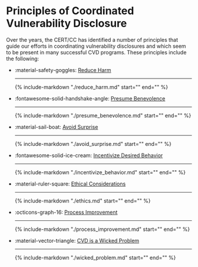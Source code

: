 # Principles of Coordinated Vulnerability Disclosure

Over the years, the CERT/CC has identified a number of principles that guide our efforts in coordinating vulnerability disclosures and which
seem to be present in many successful CVD programs.
These principles include the following:

<div class="grid cards" markdown>

- :material-safety-goggles: [Reduce Harm](./reduce_harm.md)

    ---
    {% include-markdown "./reduce_harm.md" start="<!--excerpt-start-->"
    end="<!--excerpt-end-->" %}

- :fontawesome-solid-handshake-angle: [Presume Benevolence](./presume_benevolence.md)

    ---
    {% include-markdown "./presume_benevolence.md" start="<!--excerpt-start-->"
    end="<!--excerpt-end-->" %}

- :material-sail-boat: [Avoid Surprise](./avoid_surprise.md)

    ---
    {% include-markdown "./avoid_surprise.md" start="<!--excerpt-start-->"
    end="<!--excerpt-end-->" %}

- :fontawesome-solid-ice-cream: [Incentivize Desired Behavior](./incentivize_behavior.md)
 
    ---
    {% include-markdown "./incentivize_behavior.md" start="<!--excerpt-start-->"
    end="<!--excerpt-end-->" %}

- :material-ruler-square: [Ethical Considerations](./ethics.md)

    ---
    {% include-markdown "./ethics.md" start="<!--excerpt-start-->"
    end="<!--excerpt-end-->" %}
  
- :octicons-graph-16: [Process Improvement](./process_improvement.md)
    
    ---
    {% include-markdown "./process_improvement.md" start="<!--excerpt-start-->"
        end="<!--excerpt-end-->" %}

- :material-vector-triangle: [CVD is a Wicked Problem](./wicked_problem.md)

    ---
    {% include-markdown "./wicked_problem.md" start="<!--excerpt-start-->"
    end="<!--excerpt-end-->" %}

</div>

